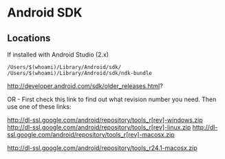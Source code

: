 # Android SDK

## Locations

If installed with Android Studio (2.x)

    /Users/$(whoami)/Library/Android/sdk/
    /Users/$(whoami)/Library/Android/sdk/ndk-bundle


 http://developer.android.com/sdk/older_releases.html?

OR -
First check this link to find out what revision number you need. Then use one of these links:

http://dl-ssl.google.com/android/repository/tools_r[rev]-windows.zip
http://dl-ssl.google.com/android/repository/tools_r[rev]-linux.zip
http://dl-ssl.google.com/android/repository/tools_r[rev]-macosx.zip



http://dl-ssl.google.com/android/repository/tools_r24.1-macosx.zip

